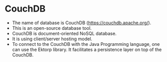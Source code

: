 # CouchDB
- The name of database is CouchDB (https://couchdb.apache.org/).
- This is an open-source database tool.
- CouchDB is document-oriented NoSQL database.
- It is using client/server hosting model.
- To connect to the CouchDB with the Java Programming language, one can use the Ektorp library. It facilitates a persistence layer on top of the CouchDB.
